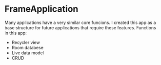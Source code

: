 # FrameApplication

Many applications have a very similar core funcions.
I created this app as a base structure for future applications that require these features.
Functions in this app:
  - Recycler view
  - Room databese
  - Live data model
  - CRUD
